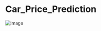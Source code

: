 # Car_Price_Prediction


![image](https://user-images.githubusercontent.com/124515595/236248182-fe42d972-44e8-4d9f-bb7d-399387cfcdf6.png)
